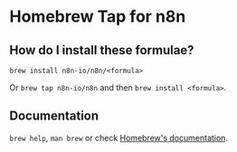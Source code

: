 # Homebrew Tap for n8n

## How do I install these formulae?

`brew install n8n-io/n8n/<formula>`

Or `brew tap n8n-io/n8n` and then `brew install <formula>`.

## Documentation

`brew help`, `man brew` or check [Homebrew's documentation](https://docs.brew.sh).
